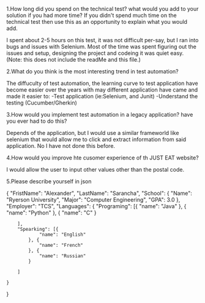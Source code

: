 1.How long did you spend on the technical test? what would you add to your solution if you had more time? If you didn't spend much time on the technical test then use this as an opportunity to explain what you would add.

I spent about 2-5 hours on this test, it was not difficult per-say, but I ran into bugs and issues with Selenium. Most of the time was spent figuring out the issues and setup, designing the project and codeing it was quiet easy. (Note: this does not include the readMe and this file.)

2.What do you think is the most interesting trend in test automation?

The diffuculty of test automation, the learning curve to test application have become easier over the years with may different application have came and made it easier to:
-Test application (ie:Selenium, and Junit)
-Understand the testing (Cucumber/Gherkin)

3.How would you implement test automation in a legacy application? have you ever had to do this?

Depends of the application, but I would use a similar frameworld like selenium that would allow me to click and extract information from said application. No I have not done this before.

4.How would you improve hte cusomer experience of th JUST EAT website?

I would allow the user to input other values other than the postal code.

5.Please describe yourself in json

{
	"FristName": "Alexander",
	"LastName": "Sarancha",
	"School": {
		"Name": "Ryerson University",
		"Major": "Computer Engineering",
		"GPA": 3.0
	},
	"Employer": "TCS",
	"Languages": {
		"Programing": [{
				"name": "Java"
			}, {
				"name": "Python"
			}, {
				"name": "C"
			}

		],
		"Spearking": [{
				"name": "English"
			}, {
				"name": "French"
			}, {
				"name": "Russian"
			}

		]

	}
}
